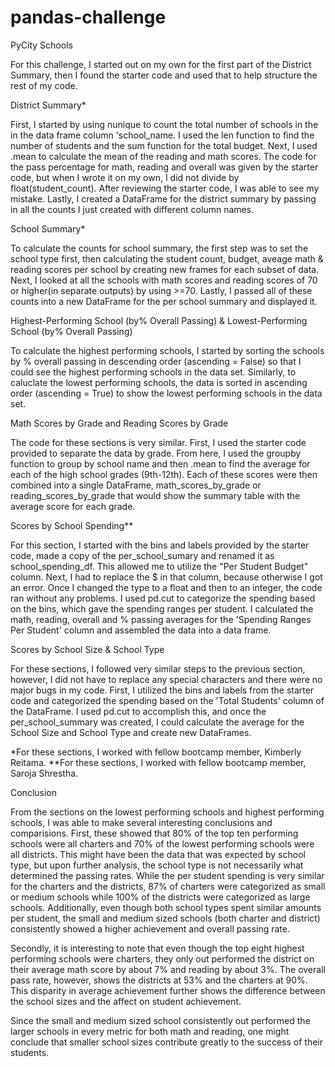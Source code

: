 # pandas-challenge
PyCity Schools

For this challenge, I started out on my own for the first part of the District Summary, then I found the starter code and used that to help structure the rest of my code.

District Summary*


First, I started by using nunique to count the total number of schools in the in the data frame column 'school_name. I used the len function to find the number of students and the sum function for the total budget. Next, I used .mean to calculate the mean of the reading and math scores. The code for the pass percentage for math, reading and overall was given by the starter code, but when I wrote it on my own, I did not divide by float(student_count). After reviewing the starter code, I was able to see my mistake. Lastly, I created a DataFrame for the district summary by passing in all the counts I just created with different column names.

School Summary*


To calculate the counts for school summary, the first step was to set the school type first, then calculating the student count, budget, aveage math & reading scores per school by creating new frames for each subset of data. Next, I looked at all the schools with math scores and reading scores of 70 or higher(in separate outputs) by using >=70. Lastly, I passed all of these counts into a new DataFrame for the per school summary and displayed it.

Highest-Performing School (by% Overall Passing) & Lowest-Performing School (by% Overall Passing)


To calculate the highest performing schools, I started by sorting the schools by % overall passing in descending order (ascending = False) so that I could see the highest performing schools in the data set. Similarly, to caluclate the lowest performing schools, the data is sorted in ascending order (ascending = True) to show the lowest performing schools in the data set.

Math Scores by Grade and Reading Scores by Grade


The code for these sections is very similar. First, I used the starter code provided to separate the data by grade. From here, I used the groupby function to group by school name and then .mean to find the average for each of the high school grades (9th-12th). Each of these scores were then combined into a single DataFrame, math_scores_by_grade or reading_scores_by_grade that would show the summary table with the average score for each grade.

Scores by School Spending**


For this section, I started with the bins and labels provided by the starter code, made a copy of the per_school_sumary and renamed it as school_spending_df. This allowed me to utilize the "Per Student Budget" column. Next, I had to replace the $ in that column, because otherwise I got an error. Once I changed the type to a float and then to an integer, the code ran without any problems. I used pd.cut to categorize the spending based on the bins, which gave the spending ranges per student. I calculated the math, reading, overall and % passing averages for the 'Spending Ranges Per Student' column and assembled the data into a data frame.

Scores by School Size & School Type


For these sections, I followed very similar steps to the previous section, however, I did not have to replace any special characters and there were no major bugs in my code. First, I utilized the bins and labels from the starter code and categorized the spending based on the 'Total Students' column of the DataFrame. I used pd.cut to accomplish this, and once the per_school_summary was created, I could calculate the average for the School Size and School Type and create new DataFrames.

*For these sections, I worked with fellow bootcamp member, Kimberly Reitama.
**For these sections, I worked with fellow bootcamp member, Saroja Shrestha.

Conclusion


From the sections on the lowest performing schools and highest performing schools, I was able to make several interesting conclusions and comparisions. First, these showed that 80% of the top ten performing schools were all charters and 70% of the lowest performing schools were all districts. This might have been the data that was expected by school type, but upon further analysis, the school type is not necessarily what determined the passing rates. 
While the per student spending is very similar for the charters and the districts, 87% of charters were categorized as small or medium schools while 100% of the districts were categorized as large schools. Additionally, even though both school types spent similar amounts per student, the small and medium sized schools (both charter and district) consistently showed a higher achievement and overall passing rate.

Secondly, it is interesting to note that even though the top eight highest performing schools were charters, they only out performed the district on their average math score by about 7% and reading by about 3%. The overall pass rate, however, shows the districts at 53% and the charters at 90%. This disparity in average achievement further shows the difference between the school sizes and the affect on student achievement.

Since the small and medium sized school consistently out performed the larger schools in every metric for both math and reading, one might conclude that smaller school sizes contribute greatly to the success of their students.



